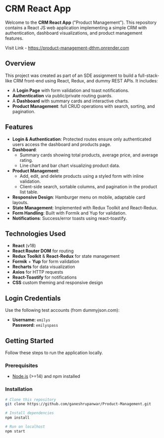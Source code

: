 # CRM React App

Welcome to the **CRM React App** ("Product Management"). This repository contains a React JS web application implementing a simple CRM with authentication, dashboard visualizations, and product management features.

Visit Link - https://product-management-dthm.onrender.com

## Overview

This project was created as part of an SDE assignment to build a full-stack-like CRM front-end using React, Redux, and dummy REST APIs. It includes:

- A **Login Page** with form validation and toast notifications.  
- **Authentication** via public/private routing guards.  
- A **Dashboard** with summary cards and interactive charts.  
- **Product Management**: full CRUD operations with search, sorting, and pagination.

## Features

- **Login & Authentication**: Protected routes ensure only authenticated users access the dashboard and products page.  
- **Dashboard**:  
  - Summary cards showing total products, average price, and average rating.  
  - Line chart and bar chart visualizing product data.  
- **Product Management**:  
  - Add, edit, and delete products using a styled form with inline validation.  
  - Client-side search, sortable columns, and pagination in the product list table.  
- **Responsive Design**: Hamburger menu on mobile, adaptable card layouts.  
- **State Management**: Implemented with Redux Toolkit and React-Redux.  
- **Form Handling**: Built with Formik and Yup for validation.  
- **Notifications**: Success/error toasts using react-toastify.

## Technologies Used

- **React** (v18)  
- **React Router DOM** for routing  
- **Redux Toolkit** & **React-Redux** for state management  
- **Formik** + **Yup** for form validation  
- **Recharts** for data visualization  
- **Axios** for HTTP requests  
- **React-Toastify** for notifications  
- **CSS** custom theming and responsive design  

## Login Credentials

Use the following test accounts (from dummyjson.com):

- **Username:** `emilys`  
  **Password:** `emilyspass`

## Getting Started

Follow these steps to run the application locally.

### Prerequisites

- [Node.js](https://nodejs.org/) (>=14) and npm installed

### Installation

```bash
# Clone this repository
git clone https://github.com/ganeshrupanwar/Product-Management.git

# Install dependencies
npm install

# Run on localhost
npm start
